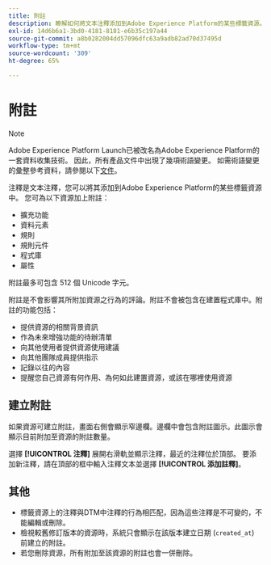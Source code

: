 ```yaml
---
title: 附註
description: 瞭解如何將文本注釋添加到Adobe Experience Platform的某些標籤資源。
exl-id: 14d6b6a1-3bd0-4181-8181-e6b35c197a44
source-git-commit: a8b0282004dd57096dfc63a9adb82ad70d37495d
workflow-type: tm+mt
source-wordcount: '309'
ht-degree: 65%

---
```


# 附註

>[!NOTE]
>
>Adobe Experience Platform Launch已被改名為Adobe Experience Platform的一套資料收集技術。 因此，所有產品文件中出現了幾項術語變更。 如需術語變更的彙整參考資料，請參閱以下[文件](../../term-updates.md)。

注釋是文本注釋，您可以將其添加到Adobe Experience Platform的某些標籤資源中。 您可為以下資源加上附註：

* 擴充功能
* 資料元素
* 規則
* 規則元件
* 程式庫
* 屬性

附註最多可包含 512 個 Unicode 字元。

附註是不會影響其所附加資源之行為的評論。附註不會被包含在建置程式庫中。附註的功能包括：

* 提供資源的相關背景資訊
* 作為未來增強功能的待辦清單
* 向其他使用者提供資源使用建議
* 向其他團隊成員提供指示
* 記錄以往的內容
* 提醒您自己資源有何作用、為何如此建置資源，或該在哪裡使用資源

## 建立附註

如果資源可建立附註，畫面右側會顯示窄邊欄。邊欄中會包含附註圖示。此圖示會顯示目前附加至資源的附註數量。

選擇 **[!UICONTROL 注釋]** 展開右滑軌並顯示注釋，最近的注釋位於頂部。  要添加新注釋，請在頂部的框中輸入注釋文本並選擇 **[!UICONTROL 添加註釋]**。

## 其他

* 標籤資源上的注釋與DTM中注釋的行為相匹配，因為這些注釋是不可變的，不能編輯或刪除。
* 檢視較舊修訂版本的資源時，系統只會顯示在該版本建立日期 (`created_at`) 前建立的附註。
* 若您刪除資源，所有附加至該資源的附註也會一併刪除。

